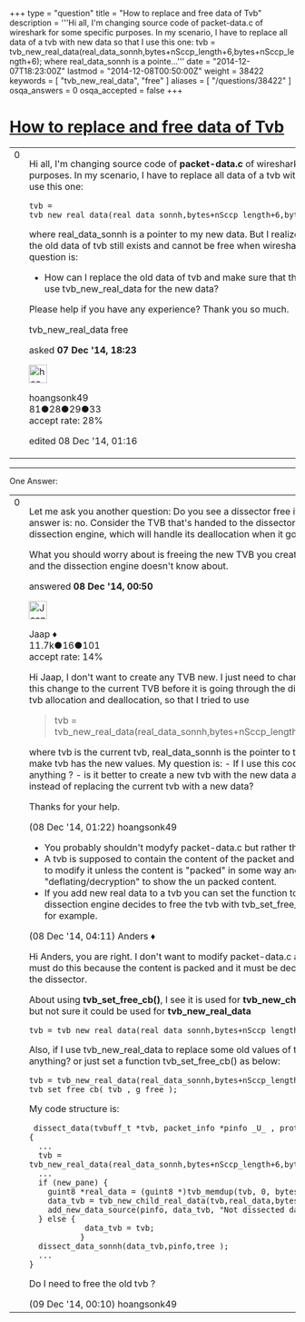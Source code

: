 +++
type = "question"
title = "How to replace and free data of Tvb"
description = '''Hi all,  I&#x27;m changing source code of packet-data.c of wireshark for some specific purposes. In my scenario, I have to replace all data of a tvb with new data so that I use this one: tvb = tvb_new_real_data(real_data_sonnh,bytes+nSccp_length+6,bytes+nSccp_length+6);  where real_data_sonnh is a pointe...'''
date = "2014-12-07T18:23:00Z"
lastmod = "2014-12-08T00:50:00Z"
weight = 38422
keywords = [ "tvb_new_real_data", "free" ]
aliases = [ "/questions/38422" ]
osqa_answers = 0
osqa_accepted = false
+++

<div class="headNormal">

# [How to replace and free data of Tvb](/questions/38422/how-to-replace-and-free-data-of-tvb)

</div>

<div id="main-body">

<div id="askform">

<table id="question-table" style="width:100%;"><colgroup><col style="width: 50%" /><col style="width: 50%" /></colgroup><tbody><tr class="odd"><td style="width: 30px; vertical-align: top"><div class="vote-buttons"><div id="post-38422-score" class="post-score" title="current number of votes">0</div><div id="favorite-count" class="favorite-count"></div></div></td><td><div id="item-right"><div class="question-body"><p>Hi all, I'm changing source code of <strong>packet-data.c</strong> of wireshark for some specific purposes. In my scenario, I have to replace all data of a tvb with new data so that I use this one:</p><pre><code>tvb = tvb_new_real_data(real_data_sonnh,bytes+nSccp_length+6,bytes+nSccp_length+6);</code></pre><p>where real_data_sonnh is a pointer to my new data. But I realize that by doing this, the old data of tvb still exists and cannot be free when wireshark is running. My question is:</p><ul><li>How can I replace the old data of tvb and make sure that this data is free when I use tvb_new_real_data for the new data?</li></ul><p>Please help if you have any experience? Thank you so much.</p></div><div id="question-tags" class="tags-container tags">tvb_new_real_data free</div><div id="question-controls" class="post-controls"></div><div class="post-update-info-container"><div class="post-update-info post-update-info-user"><p>asked <strong>07 Dec '14, 18:23</strong></p><img src="https://secure.gravatar.com/avatar/824a7342f59ff90e6040505b38626416?s=32&amp;d=identicon&amp;r=g" class="gravatar" width="32" height="32" alt="hoangsonk49&#39;s gravatar image" /><p>hoangsonk49<br />
<span class="score" title="81 reputation points">81</span><span title="28 badges"><span class="badge1">●</span><span class="badgecount">28</span></span><span title="29 badges"><span class="silver">●</span><span class="badgecount">29</span></span><span title="33 badges"><span class="bronze">●</span><span class="badgecount">33</span></span><br />
<span class="accept_rate" title="Rate of the user&#39;s accepted answers">accept rate:</span> <span title="hoangsonk49 has 2 accepted answers">28%</span></p></div><div class="post-update-info post-update-info-edited"><p>edited 08 Dec '14, 01:16</p></div></div><div id="comments-container-38422" class="comments-container"></div><div id="comment-tools-38422" class="comment-tools"></div><div class="clear"></div><div id="comment-38422-form-container" class="comment-form-container"></div><div class="clear"></div></div></td></tr></tbody></table>

------------------------------------------------------------------------

<div class="tabBar">

<span id="sort-top"></span>

<div class="headQuestions">

One Answer:

</div>

</div>

<span id="38424"></span>

<div id="answer-container-38424" class="answer">

<table style="width:100%;"><colgroup><col style="width: 50%" /><col style="width: 50%" /></colgroup><tbody><tr class="odd"><td style="width: 30px; vertical-align: top"><div class="vote-buttons"><div id="post-38424-score" class="post-score" title="current number of votes">0</div></div></td><td><div class="item-right"><div class="answer-body"><p>Let me ask you another question: Do you see a dissector free its passed in TVB? The answer is: no. Consider the TVB that's handed to the dissector as an object owned by the dissection engine, which will handle its deallocation when it goes out of scope.</p><p>What you should worry about is freeing the new TVB you create. That is a TVB you own and the dissection engine doesn't know about.</p></div><div class="answer-controls post-controls"></div><div class="post-update-info-container"><div class="post-update-info post-update-info-user"><p>answered <strong>08 Dec '14, 00:50</strong></p><img src="https://secure.gravatar.com/avatar/2337f0406681e5c72ea0e6f1f0d6c0b0?s=32&amp;d=identicon&amp;r=g" class="gravatar" width="32" height="32" alt="Jaap&#39;s gravatar image" /><p>Jaap ♦<br />
<span class="score" title="11680 reputation points"><span>11.7k</span></span><span title="16 badges"><span class="silver">●</span><span class="badgecount">16</span></span><span title="101 badges"><span class="bronze">●</span><span class="badgecount">101</span></span><br />
<span class="accept_rate" title="Rate of the user&#39;s accepted answers">accept rate:</span> <span title="Jaap has 155 accepted answers">14%</span></p></div></div><div id="comments-container-38424" class="comments-container"><span id="38425"></span><div id="comment-38425" class="comment"><div id="post-38425-score" class="comment-score"></div><div class="comment-text"><p>Hi Jaap, I don't want to create any TVB new. I just need to change some values and apply this change to the current TVB before it is going through the dissector. I'm not familiar with tvb allocation and deallocation, so that I tried to use</p><blockquote><p>tvb = tvb_new_real_data(real_data_sonnh,bytes+nSccp_length+6,bytes+nSccp_length+6);</p></blockquote><p>where tvb is the current tvb, real_data_sonnh is the pointer to the new data in order to make tvb has the new values. My question is: - If I use this code, do I need to free anything ? - is it better to create a new tvb with the new data and put it to the dissector instead of replacing the current tvb with a new data?</p><p>Thanks for your help.</p></div><div id="comment-38425-info" class="comment-info"><span class="comment-age">(08 Dec '14, 01:22)</span> hoangsonk49</div></div><span id="38428"></span><div id="comment-38428" class="comment"><div id="post-38428-score" class="comment-score"></div><div class="comment-text"><ul><li>You probably shouldn't modyfy packet-data.c but rather the caller of that dissector.</li><li>A tvb is supposed to contain the content of the packet and there shouldn't be any need to modify it unless the content is "packed" in some way and needs some sort of "deflating/decryption" to show the un packed content.</li><li>If you add new real data to a tvb you can set the function to be used when the dissection engine decides to free the tvb with tvb_set_free_cb() see sigcomp-udvm.c for example.</li></ul></div><div id="comment-38428-info" class="comment-info"><span class="comment-age">(08 Dec '14, 04:11)</span> Anders ♦</div></div><span id="38461"></span><div id="comment-38461" class="comment"><div id="post-38461-score" class="comment-score"></div><div class="comment-text"><p>Hi Anders, you are right. I don't want to modify packet-data.c and the data of tvb but I must do this because the content is packed and it must be decoded before going through the dissector.</p><p>About using <strong>tvb_set_free_cb()</strong>, I see it is used for <strong>tvb_new_child_real_data</strong> in most cases but not sure it could be used for <strong>tvb_new_real_data</strong></p><pre><code>tvb = tvb_new_real_data(real_data_sonnh,bytes+nSccp_length+6,bytes+nSccp_length+6);</code></pre><p>Also, if I use tvb_new_real_data to replace some old values of tvb, do I need to free anything? or just set a function tvb_set_free_cb() as below:</p><pre><code>tvb = tvb_new_real_data(real_data_sonnh,bytes+nSccp_length+6,bytes+nSccp_length+6); tvb_set_free_cb( tvb , g_free );</code></pre><p>My code structure is:</p><pre><code> dissect_data(tvbuff_t *tvb, packet_info *pinfo _U_ , proto_tree *tree)
{
  ...
  tvb = tvb_new_real_data(real_data_sonnh,bytes+nSccp_length+6,bytes+nSccp_length+6);
  ...
  if (new_pane) {
    guint8 *real_data = (guint8 *)tvb_memdup(tvb, 0, bytes);
    data_tvb = tvb_new_child_real_data(tvb,real_data,bytes,bytes);
    add_new_data_source(pinfo, data_tvb, &quot;Not dissected data bytes&quot;);
  } else {
            data_tvb = tvb;
           }
  dissect_data_sonnh(data_tvb,pinfo,tree );
  ...
}</code></pre><p>Do I need to free the old tvb ?</p></div><div id="comment-38461-info" class="comment-info"><span class="comment-age">(09 Dec '14, 00:10)</span> hoangsonk49</div></div></div><div id="comment-tools-38424" class="comment-tools"></div><div class="clear"></div><div id="comment-38424-form-container" class="comment-form-container"></div><div class="clear"></div></div></td></tr></tbody></table>

</div>

<div class="paginator-container-left">

</div>

</div>

</div>

